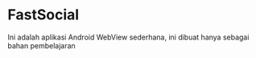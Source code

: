 # FastSocial

Ini adalah aplikasi Android WebView sederhana, ini dibuat hanya sebagai bahan pembelajaran
